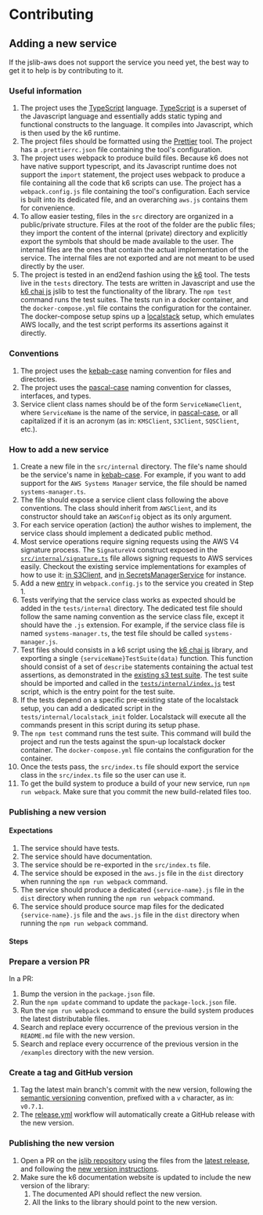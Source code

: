 # Contributing

## Adding a new service

If the jslib-aws does not support the service you need yet, the best way to get it to help is by contributing to it.

### Useful information

1. The project uses the [TypeScript](https://www.typescriptlang.org/) language. [TypeScript](https://www.typescriptlang.org/) is a superset of the Javascript language and essentially adds static typing and functional constructs to the language. It compiles into Javascript, which is then used by the k6 runtime.
2. The project files should be formatted using the [Prettier](https://prettier.io/) tool. The project has a `.prettierrc.json` file containing the tool's configuration.
3. The project uses webpack to produce build files. Because k6 does not have native support typescript, and its Javascript runtime does not support the `import` statement, the project uses webpack to produce a file containing all the code that k6 scripts can use. The project has a `webpack.config.js` file containing the tool's configuration. Each service is built into its dedicated file, and an overarching `aws.js` contains them for convenience.
4. To allow easier testing, files in the `src` directory are organized in a public/private structure. Files at the root of the folder are the public files; they import the content of the internal (private) directory and explicitly export the symbols that should be made available to the user. The internal files are the ones that contain the actual implementation of the service. The internal files are not exported and are not meant to be used directly by the user.
5. The project is tested in an end2end fashion using the [k6](https://k6.io/) tool. The tests live in the `tests` directory. The tests are written in Javascript and use the [k6 chai js](https://grafana.com/docs/k6/latest/javascript-api/jslib/k6chaijs) jslib to test the functionality of the library. The `npm test` command runs the test suites. The tests run in a docker container, and the `docker-compose.yml` file contains the configuration for the container. The docker-compose setup spins up a [localstack](https://github.com/localstack/localstack) setup, which emulates AWS locally, and the test script performs its assertions against it directly.

### Conventions

1. The project uses the [kebab-case](https://en.wikipedia.org/wiki/Letter_case#Kebab_case) naming convention for files and directories.
2. The project uses the [pascal-case](https://www.theserverside.com/definition/Pascal-case) naming convention for classes, interfaces, and types.
3. Service client class names should be of the form `ServiceNameClient`, where `ServiceName` is the name of the service, in [pascal-case](https://www.theserverside.com/definition/Pascal-case), or all capitalized if it is an acronym (as in: `KMSClient`, `S3Client`, `SQSClient`, etc.).

### How to add a new service

1. Create a new file in the `src/internal` directory. The file's name should be the service's name in [kebab-case](https://en.wikipedia.org/wiki/Letter_case#Kebab_case). For example, if you want to add support for the `AWS Systems Manager` service, the file should be named `systems-manager.ts`.
2. The file should expose a service client class following the above conventions. The class should inherit from `AWSClient`, and its constructor should take an `AWSConfig` object as its only argument.
3. For each service operation (action) the author wishes to implement, the service class should implement a dedicated public method.
4. Most service operations require signing requests using the AWS V4 signature process. The `SignatureV4` construct exposed in the [`src/internal/signature.ts`](https://github.com/grafana/k6-jslib-aws/blob/main/src/internal/signature.ts#L9) file allows signing requests to AWS services easily. Checkout the existing service implementations for examples of how to use it: [in S3Client](https://github.com/grafana/k6-jslib-aws/blob/main/src/internal/s3.ts#L48), and [in SecretsManagerService](https://github.com/grafana/k6-jslib-aws/blob/main/src/internal/secrets-manager.ts#L63) for instance.
5. Add a new [entry](https://webpack.js.org/concepts/entry-points/) in `webpack.config.js` to the service you created in Step 1.
6. Tests verifying that the service class works as expected should be added in the `tests/internal` directory. The dedicated test file should follow the same naming convention as the service class file, except it should have the `.js` extension. For example, if the service class file is named `systems-manager.ts`, the test file should be called `systems-manager.js`.
7. Test files should consists in a k6 script using the [k6 chai js](https://grafana.com/docs/k6/latest/javascript-api/jslib/k6chaijs) library, and exporting a single `{serviceName}TestSuite(data)` function. This function should consist of a set of `describe` statements containing the actual test assertions, as demonstrated in the [existing s3 test suite](https://github.com/grafana/k6-jslib-aws/blob/main/tests/internal/s3.js). The test suite should be imported and called in the [`tests/internal/index.js`](https://github.com/grafana/k6-jslib-aws/blob/main/tests/index.js) test script, which is the entry point for the test suite.
8. If the tests depend on a specific pre-existing state of the localstack setup, you can add a dedicated script in the `tests/internal/localstack_init` folder. Localstack will execute all the commands present in this script during its setup phase.
9. The `npm test` command runs the test suite. This command will build the project and run the tests against the spun-up localstack docker container. The `docker-compose.yml` file contains the configuration for the container.
10. Once the tests pass, the `src/index.ts` file should export the service class in the `src/index.ts` file so the user can use it.
11. To get the build system to produce a build of your new service, run `npm run webpack`. Make sure that you commit the new build-related files too.

### Publishing a new version

#### Expectations

1. The service should have tests.
2. The service should have documentation.
3. The service should be re-exported in the `src/index.ts` file.
4. The service should be exposed in the `aws.js` file in the `dist` directory when running the `npm run webpack` command.
5. The service should produce a dedicated `{service-name}.js` file in the `dist` directory when running the `npm run webpack` command.
6. The service should produce source map files for the dedicated `{service-name}.js` file and the `aws.js` file in the `dist` directory when running the `npm run webpack` command.

#### Steps

### Prepare a version PR

In a PR:

1. Bump the version in the `package.json` file.
2. Run the `npm update` command to update the `package-lock.json` file.
3. Run the `npm run webpack` command to ensure the build system produces the latest distributable files.
4. Search and replace every occurrence of the previous version in the `README.md` file with the new version.
5. Search and replace every occurrence of the previous version in the `/examples` directory with the new version.

### Create a tag and GitHub version

1. Tag the latest main branch's commit with the new version, following the [semantic versioning](https://semver.org/) convention, prefixed with a `v` character, as in: `v0.7.1`.
2. The [release.yml](.github/workflows/release.yml) workflow will automatically create a GitHub release with the new version.

### Publishing the new version

1. Open a PR on the [jslib repository](https://github.com/grafana/jslib.k6.io) using the files from the [latest release](https://github.com/grafana/k6-jslib-aws/releases),
and following the [new version instructions](https://github.com/grafana/jslib.k6.io#updating-a-version-of-a-js-package-listed-in-packagejson-dependencies).
2. Make sure the k6 documentation website is updated to include the new version of the library:
    1. The documented API should reflect the new version.
    2. All the links to the library should point to the new version.
